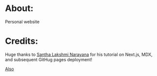 # About:

Personal website

# Credits:

Huge thanks to [Santha Lakshmi Narayana](https://santhalakshminarayana.github.io/blog/build-blog-with-nextjs-mdx-and-deploy-to-github-pages) for his tutorial on Next.js, MDX, and subsequent GitHug pages deployment!

[Also](https://www.linkedin.com/pulse/deploy-nextjs-app-github-pages-federico-antu%C3%B1a/)
